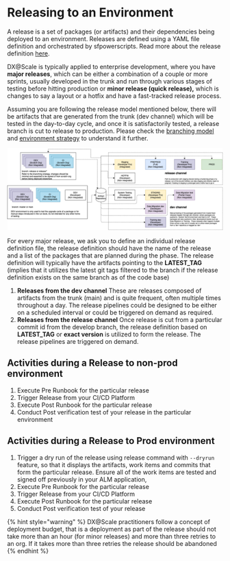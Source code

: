 # Releasing to an Environment

A release is a set of packages \(or artifacts\) and their dependencies being deployed to an environment. Releases are defined using a YAML file definition and orchestrated by sfpowerscripts. Read more about the release definition [here](https://dxatscale.gitbook.io/sfpowerscripts/commands/release).

DX@Scale is typically applied to enterprise development, where you have **major releases**, which can be either a combination of a couple or more sprints, usually developed in the trunk and run through various stages of testing before hitting production or **minor release \(quick release\),** which is changes to say a layout or a hotfix and have a fast-tracked release process.

Assuming you are following the release model mentioned below, there will be artifacts that are generated from the trunk \(dev channel\) which will be tested in the day-to-day cycle, and once it is satisfactorily tested, a release branch is cut to release to production. Please check the [branching model ](../scm/branching-model/)and [environment strategy](../environment/env-strategy.md) to understand it further.

![](../.gitbook/assets/environment-strategy-revised.png)

For every major release, we ask you to define an individual release definition file, the release definition should have the name of the release and a list of the packages that are planned during the phase. The release definition will typically have the artifacts pointing to the **LATEST\_TAG** \(implies that it utilizes the latest git tags filtered to the branch if the release definition exists on the same branch as of the code base\)

1. **Releases from the dev channel** These are releases composed of artifacts from the trunk \(main\) and is quite frequent, often multiple times throughout a day. The release pipelines could be designed to be either on a scheduled interval or could be triggered on demand as required.   
2. **Releases from the release channel** Once release is cut from a particular commit id from the develop branch, the release definition based on **LATEST\_TAG** or **exact version** is utilized to form the release. The release pipelines are triggered on demand.

## Activities during a Release to non-prod environment

1. Execute Pre Runbook for the particular release
2. Trigger Release from your CI/CD Platform
3. Execute Post Runbook for the particular release
4. Conduct Post verification test of your release in the particular environment

## Activities during a Release to Prod environment

1. Trigger a dry run of the release using release command with `--dryrun` feature, so that it displays the artifacts, work items and commits that form the particular release. Ensure all of the work items are tested and signed off previously in your ALM application, 
2. Execute Pre Runbook for the particular release
3. Trigger Release from your CI/CD Platform
4. Execute Post Runbook for the particular release
5. Conduct Post verification test of your release

{% hint style="warning" %}
DX@Scale practitioners follow a concept of deployment budget, that is a deployment as part of the release should not take more than an hour \(for minor releases\) and more than three retries to an org. If it takes more than three retries the release should be abandoned
{% endhint %}

